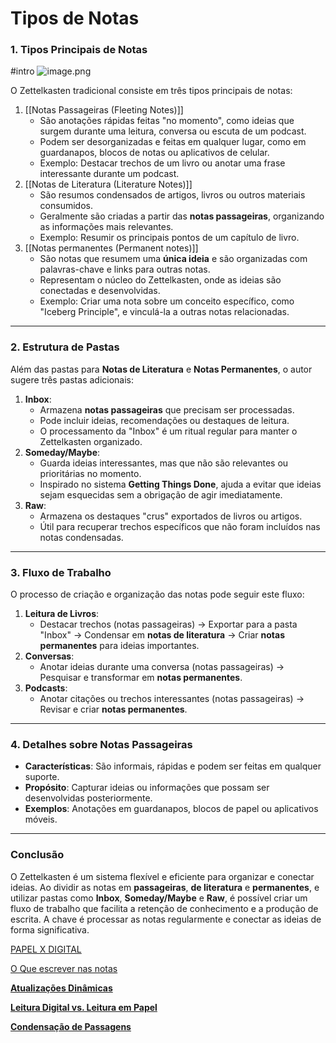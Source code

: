# Tipos de Notas

### **1. Tipos Principais de Notas**

#intro
![image.png](CURSO-ZETTELKASTEN/Conceitos%20Básicos/zetelkastten-digital/image.png)

O Zettelkasten tradicional consiste em três tipos principais de notas:

1. [[Notas Passageiras (Fleeting Notes)]]
    - São anotações rápidas feitas "no momento", como ideias que surgem durante uma leitura, conversa ou escuta de um podcast.
    - Podem ser desorganizadas e feitas em qualquer lugar, como em guardanapos, blocos de notas ou aplicativos de celular.
    - Exemplo: Destacar trechos de um livro ou anotar uma frase interessante durante um podcast.
2. [[Notas de Literatura (Literature Notes)]]
    - São resumos condensados de artigos, livros ou outros materiais consumidos.
    - Geralmente são criadas a partir das **notas passageiras**, organizando as informações mais relevantes.
    - Exemplo: Resumir os principais pontos de um capítulo de livro.
3. [[Notas permanentes (Permanent notes)]] 
    - São notas que resumem uma **única ideia** e são organizadas com palavras-chave e links para outras notas.
    - Representam o núcleo do Zettelkasten, onde as ideias são conectadas e desenvolvidas.
    - Exemplo: Criar uma nota sobre um conceito específico, como "Iceberg Principle", e vinculá-la a outras notas relacionadas.

---

### **2. Estrutura de Pastas**

Além das pastas para **Notas de Literatura** e **Notas Permanentes**, o autor sugere três pastas adicionais:

1. **Inbox**:
    - Armazena **notas passageiras** que precisam ser processadas.
    - Pode incluir ideias, recomendações ou destaques de leitura.
    - O processamento da "Inbox" é um ritual regular para manter o Zettelkasten organizado.
2. **Someday/Maybe**:
    - Guarda ideias interessantes, mas que não são relevantes ou prioritárias no momento.
    - Inspirado no sistema **Getting Things Done**, ajuda a evitar que ideias sejam esquecidas sem a obrigação de agir imediatamente.
3. **Raw**:
    - Armazena os destaques "crus" exportados de livros ou artigos.
    - Útil para recuperar trechos específicos que não foram incluídos nas notas condensadas.

---

### **3. Fluxo de Trabalho**

O processo de criação e organização das notas pode seguir este fluxo:

1. **Leitura de Livros**:
    - Destacar trechos (notas passageiras) → Exportar para a pasta "Inbox" → Condensar em **notas de literatura** → Criar **notas permanentes** para ideias importantes.
2. **Conversas**:
    - Anotar ideias durante uma conversa (notas passageiras) → Pesquisar e transformar em **notas permanentes**.
3. **Podcasts**:
    - Anotar citações ou trechos interessantes (notas passageiras) → Revisar e criar **notas permanentes**.

---

### **4. Detalhes sobre Notas Passageiras**

- **Características**: São informais, rápidas e podem ser feitas em qualquer suporte.
- **Propósito**: Capturar ideias ou informações que possam ser desenvolvidas posteriormente.
- **Exemplos**: Anotações em guardanapos, blocos de papel ou aplicativos móveis.

---

### **Conclusão**

O Zettelkasten é um sistema flexível e eficiente para organizar e conectar ideias. Ao dividir as notas em **passageiras**, **de literatura** e **permanentes**, e utilizar pastas como **Inbox**, **Someday/Maybe** e **Raw**, é possível criar um fluxo de trabalho que facilita a retenção de conhecimento e a produção de escrita. A chave é processar as notas regularmente e conectar as ideias de forma significativa.

[PAPEL X DIGITAL](PAPEL%20X%20DIGITAL.md)

[O Que escrever nas notas](O%20Que%20escrever%20nas%20notas.md)

[ **Atualizações Dinâmicas**](Atualizações%20Dinâmicas.md)

[ **Leitura Digital vs. Leitura em Papel**](Leitura%20Digital%20vs.%20Leitura%20em%20Papel.md)

[**Condensação de Passagens**](Condensação%20de%20Passagens.md)